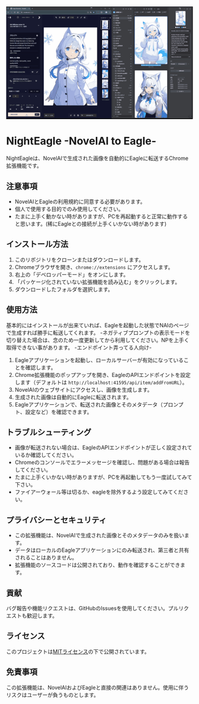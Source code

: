 ![My animation](./images/NightEagleDemo.gif)
 # NightEagle -NovelAI to Eagle-

NightEagleは、NovelAIで生成された画像を自動的にEagleに転送するChrome拡張機能です。

## 注意事項

- NovelAIとEagleの利用規約に同意する必要があります。
- 個人で使用する目的でのみ使用してください。
- たまに上手く動かない時がありますが、PCを再起動すると正常に動作すると思います。(稀にEagleとの接続が上手くいかない時があります)

## インストール方法

1. このリポジトリをクローンまたはダウンロードします。
2. Chromeブラウザを開き、`chrome://extensions` にアクセスします。
3. 右上の「デベロッパーモード」をオンにします。
4. 「パッケージ化されていない拡張機能を読み込む」をクリックします。
5. ダウンロードしたフォルダを選択します。

## 使用方法
基本的にはインストールが出来ていれば、Eagleを起動した状態でNAIのページで生成すれば勝手に転送してくれます。
-ネガティブプロンプトの表示モードを切り替えた場合は、念のため一度更新してから利用してください。NPを上手く取得できない事があります。
-エンドポイント弄ってる人向け-
1. Eagleアプリケーションを起動し、ローカルサーバーが有効になっていることを確認します。
2. Chrome拡張機能のポップアップを開き、EagleのAPIエンドポイントを設定します（デフォルトは `http://localhost:41595/api/item/addFromURL`）。
3. NovelAIのウェブサイトにアクセスし、画像を生成します。
4. 生成された画像は自動的にEagleに転送されます。
5. Eagleアプリケーションで、転送された画像とそのメタデータ（プロンプト、設定など）を確認できます。

## トラブルシューティング

- 画像が転送されない場合は、EagleのAPIエンドポイントが正しく設定されているか確認してください。
- Chromeのコンソールでエラーメッセージを確認し、問題がある場合は報告してください。
- たまに上手くいかない時がありますが、PCを再起動してもう一度試してみて下さい。
- ファイアーウォール等は切るか、eagleを除外するよう設定してみてください。

## プライバシーとセキュリティ

- この拡張機能は、NovelAIで生成された画像とそのメタデータのみを扱います。
- データはローカルのEagleアプリケーションにのみ転送され、第三者と共有されることはありません。
- 拡張機能のソースコードは公開されており、動作を確認することができます。

## 貢献

バグ報告や機能リクエストは、GitHubのIssuesを使用してください。プルリクエストも歓迎します。

## ライセンス

このプロジェクトは[MITライセンス](LICENSE)の下で公開されています。

## 免責事項

この拡張機能は、NovelAIおよびEagleと直接の関連はありません。使用に伴うリスクはユーザーが負うものとします。
